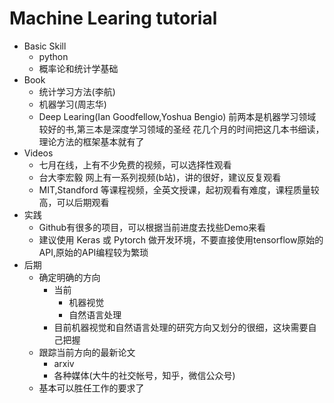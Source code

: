 # Machine Learing tutorial
+ Basic Skill
	+ python
	+ 概率论和统计学基础
+ Book
	+ 统计学习方法(李航)
	+ 机器学习(周志华)
	+ Deep Learing(Ian Goodfellow,Yoshua Bengio)
	前两本是机器学习领域较好的书,第三本是深度学习领域的圣经
    花几个月的时间把这几本书细读，理论方法的框架基本就有了
+ Videos
	+ 七月在线，上有不少免费的视频，可以选择性观看
	+ 台大李宏毅 网上有一系列视频(b站)，讲的很好，建议反复观看
	+ MIT,Standford 等课程视频，全英文授课，起初观看有难度，课程质量较高，可以后期观看
+ 实践
	+ Github有很多的项目，可以根据当前进度去找些Demo来看
	+ 建议使用 Keras 或 Pytorch 做开发环境，不要直接使用tensorflow原始的API,原始的API编程较为繁琐
+ 后期
	+ 确定明确的方向
		+ 当前
        	+ 机器视觉
			+ 自然语言处理
		+ 目前机器视觉和自然语言处理的研究方向又划分的很细，这块需要自己把握
	+ 跟踪当前方向的最新论文
		+ arxiv
		+ 各种媒体(大牛的社交帐号，知乎，微信公众号)
	+ 基本可以胜任工作的要求了